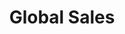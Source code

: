 ---
title: Global Sales
description: We’ve shipped Vibe Boards around the world and proudly support customers on 6 continents.
url: /global-sales
layout: global-sales
stylesPath: css/global-sales.sass
hero:
  title: Global Sales
  body: We’ve shipped Vibe Boards around the world and proudly support customers on 6 continents. Check the list below to see if Vibe is available for direct purchase in your region.
  bg: img/order/global-sales/hero-bg.png
  stores:
    bg: img/order/global-sales/board-with-red-stand.png
    mobile_bg: img/order/global-sales/board-with-red-stand-mobile.png
    list:
      - region: ASIA PACIFIC
        contries:
          - name: Australia
            url: https://www.amazon.com.au/dp/B081LPL772?ref=myi_title_dp
          - name: Japan
            url: https://www.amazon.co.jp/dp/B081LPL772?ref=myi_title_dp
          - name: Singapore
            url: https://www.amazon.sg/dp/B081LPL772?ref=myi_titl
      - region: EUROPE
        contries:
          - name: France
            url: https://www.amazon.fr/dp/B081LPL772?ref=myi_title_dp
          - name: Germany
            url: https://www.amazon.de/dp/B081LPL772?ref=myi_title_dp
          - name: Italy
            url: https://www.amazon.it/dp/B081LPL772?ref=myi_title_dp
          - name: Spain
            url: https://www.amazon.es/dp/B081LPL772?ref=myi_title_dp
          - name: United Kingdom
            url: https://www.amazon.co.uk/Vibe-Interactive-Stand-Collaboration-Whiteboard/dp/B081LMQZGF/ref=sr_1_1?dchild=1&keywords=vibe%2Binteractive%2Bwhiteboard&qid=1612856284&sr=8-1&th=1
      - region: NORTH AMERICA
        contries:
          - name: Canada
            url: https://www.amazon.ca/dp/B081LPL772?ref=myi_title_dp
          - name: United States
            url: https://www.amazon.com/dp/B081LPL772?ref=myi_title_dp
request_a_quote:
  form:
    title: Can't find your country above? Request a quote.
    action: https://api.hsforms.com/submissions/v3/integration/submit/5698963/9cafe0a9-b62b-446d-bbd8-e68e8b9b0467
    controls:
      - - name: firstname
          placeholder: First Name*
          required: true
        - name: lastname
          placeholder: Last Name*
          required: true
        - name: email
          placeholder: Work Email*
          type: email
          required: true
      - - name: company
          placeholder: Company
        - name: phone
          placeholder: Phone Number
          type: tel
        - name: country
          placeholder: Country*
          required: true
          dropdown:
            - United States
            - Canada
            - Afghanistan
            - Albania
            - Algeria
            - American Samoa
            - Andorra
            - Angola
            - Anguilla
            - Antarctica
            - Antigua and Barbuda
            - Argentina
            - Armenia
            - Aruba
            - Australia
            - Austria
            - Azerbaijan
            - Bahamas (the)
            - Bahrain
            - Bangladesh
            - Barbados
            - Belarus
            - Belgium
            - Belize
            - Benin
            - Bermuda
            - Bhutan
            - Bolivia (Plurinational State of)
            - Bonaire
            - Bosnia and Herzegovina
            - Botswana
            - Bouvet Island
            - Brazil
            - British Indian Ocean Territory (the)
            - Brunei Darussalam
            - Bulgaria
            - Burkina Faso
            - Burundi
            - Cabo Verde
            - Cambodia
            - Cameroon
            - Cayman Islands (the)
            - Central African Republic (the)
            - Chad
            - Chile
            - China
            - Christmas Island
            - Cocos (Keeling) Islands (the)
            - Colombia
            - Comoros (the)
            - Congo (the Democratic Republic of the)
            - Congo (the)
            - Cook Islands (the)
            - Costa Rica
            - Croatia
            - Cuba
            - Curaçao
            - Cyprus
            - Czechia
            - Côte d'Ivoire
            - Denmark
            - Djibouti
            - Dominica
            - Dominican Republic
            - Ecuador
            - Egypt
            - El Salvador
            - Equatorial Guinea
            - Eritrea
            - Estonia
            - Eswatini
            - Ethiopia
            - Falkland Islands (the) [Malvinas]
            - Faroe Islands (the)
            - Fiji
            - Finland
            - France
            - French Guiana
            - French Polynesia
            - French Southern Territories (the)
            - Gabon
            - Gambia (the)
            - Georgia
            - Germany
            - Ghana
            - Gibraltar
            - Greece
            - Greenland
            - Grenada
            - Guadeloupe
            - Guam
            - Guatemala
            - Guernsey
            - Guinea
            - Guinea-Bissau
            - Guyana
            - Haiti
            - Heard Island and McDonald Islands
            - Holy See (the)
            - Honduras
            - Hong Kong
            - Hungary
            - Iceland
            - India
            - Indonesia
            - Iran (Islamic Republic of)
            - Iraq
            - Ireland
            - Isle of Man
            - Israel
            - Italy
            - Jamaica
            - Japan
            - Jersey
            - Jordan
            - Kazakhstan
            - Kenya
            - Kiribati
            - Korea (the Democratic People's Republic of)
            - Korea (the Republic of)
            - Kuwait
            - Kyrgyzstan
            - Lao People's Democratic Republic (the)
            - Latvia
            - Lebanon
            - Lesotho
            - Liberia
            - Libya
            - Liechtenstein
            - Lithuania
            - Luxembourg
            - Macao
            - Madagascar
            - Malawi
            - Malaysia
            - Maldives
            - Mali
            - Malta
            - Marshall Islands (the)
            - Martinique
            - Mauritania
            - Mauritius
            - Mayotte
            - Mexico
            - Micronesia (Federated States of)
            - Moldova (the Republic of)
            - Monaco
            - Mongolia
            - Montenegro
            - Montserrat
            - Morocco
            - Mozambique
            - Myanmar
            - Namibia
            - Nauru
            - Nepal
            - Netherlands
            - New Caledonia
            - New Zealand
            - Nicaragua
            - Niger (the)
            - Nigeria
            - Niue
            - Norfolk Island
            - Northern Mariana Islands (the)
            - Norway
            - Oman
            - Pakistan
            - Palau
            - Palestine
            - Panama
            - Papua New Guinea
            - Paraguay
            - Peru
            - Philippines (the)
            - Pitcairn
            - Poland
            - Portugal
            - Puerto Rico
            - Qatar
            - Republic of North Macedonia
            - Romania
            - Russian Federation (the)
            - Rwanda
            - Réunion
            - Saint Barthélemy
            - Saint Kitts and Nevis
            - Saint Lucia
            - Saint Martin (French part)
            - Saint Pierre and Miquelon
            - Saint Vincent and the Grenadines
            - Samoa
            - San Marino
            - Sao Tome and Principe
            - Saudi Arabia
            - Senegal
            - Serbia
            - Seychelles
            - Sierra Leone
            - Singapore
            - Sint Maarten (Dutch part)
            - Slovakia
            - Slovenia
            - Solomon Islands
            - Somalia
            - South Africa
            - South Georgia and the South Sandwich Islands
            - South Sudan
            - Spain
            - Sri Lanka
            - Sudan (the)
            - Suriname
            - Svalbard and Jan Mayen
            - Sweden
            - Switzerland
            - Syrian Arab Republic
            - Taiwan (Province of China)
            - Tajikistan
            - Tanzania
            - Thailand
            - Timor-Leste
            - Togo
            - Tokelau
            - Tonga
            - Trinidad and Tobago
            - Tunisia
            - Turkey
            - Turkmenistan
            - Turks and Caicos Islands (the)
            - Tuvalu
            - Uganda
            - Ukraine
            - United Arab Emirates
            - United Kingdom
            - United States Minor Outlying Islands (the)
            - Uruguay
            - Uzbekistan
            - Vanuatu
            - Venezuela (Bolivarian Republic of)
            - Vietnam
            - Virgin Islands (British)
            - Virgin Islands (U.S.)
            - Wallis and Futuna
            - Western Sahara
            - Yemen
            - Zambia
            - Zimbabwe
            - Åland Islands
      - - name: address
          placeholder: Address
      - - name: city
          placeholder: City
        - name: state
          placeholder: State/Region
        - name: zip
          placeholder: Zip
      - - name: which_best_describes_your_interest_in_a_vibe_whiteboard_
          placeholder: Which best describes your interest in Vibe?
          dropdown:
            - Learning at Home
            - Education
            - Marketing
            - Professional Services
            - Technology
            - Personal Use & Entertainment
            - General
            - Architecture, Construction, Engineering
      - - name: number_of_boards
          placeholder: Number of Boards*
          required: true
        - name: number_of_stands
          placeholder: Number of Stands*
          required: true
        - name: how_many_pairs_of_additional_styluses_would_you_like_
          placeholder: Number of additional styluses
      - - name: anything_else_we_should_know_
          placeholder: Anything else we should know?
          type: textarea
    privacy: |
      Vibe Inc. will use the information provided to contact you about our products and services. You can unsubscribe at any time. For more information, please review our [Privacy Policy](https://vibe.us/privacy/).
    buttons:
      - type: submit
        title: Submit
        class: button is-rounded is-black is-outlined is-fullwidth
    submitted:
      title: Thanks!
      body: We will get back to you as soon as we can.
---